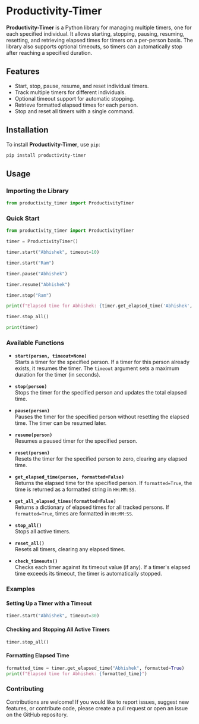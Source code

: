 
# Productivity-Timer

**Productivity-Timer** is a Python library for managing multiple timers, one for each specified individual. It allows starting, stopping, pausing, resuming, resetting, and retrieving elapsed times for timers on a per-person basis. The library also supports optional timeouts, so timers can automatically stop after reaching a specified duration.

## Features

- Start, stop, pause, resume, and reset individual timers.
- Track multiple timers for different individuals.
- Optional timeout support for automatic stopping.
- Retrieve formatted elapsed times for each person.
- Stop and reset all timers with a single command.

## Installation

To install **Productivity-Timer**, use `pip`:

```bash
pip install productivity-timer 
```

## Usage

### Importing the Library

```python
from productivity_timer import ProductivityTimer
```

### Quick Start

```python
from productivity_timer import ProductivityTimer

timer = ProductivityTimer()

timer.start("Abhishek", timeout=10) 

timer.start("Ram")

timer.pause("Abhishek")  

timer.resume("Abhishek")

timer.stop("Ram")

print(f"Elapsed time for Abhishek: {timer.get_elapsed_time('Abhishek', formatted=True)}")

timer.stop_all()

print(timer)
```

### Available Functions

- **`start(person, timeout=None)`**  
  Starts a timer for the specified person. If a timer for this person already exists, it resumes the timer. The `timeout` argument sets a maximum duration for the timer (in seconds).

- **`stop(person)`**  
  Stops the timer for the specified person and updates the total elapsed time.

- **`pause(person)`**  
  Pauses the timer for the specified person without resetting the elapsed time. The timer can be resumed later.

- **`resume(person)`**  
  Resumes a paused timer for the specified person.

- **`reset(person)`**  
  Resets the timer for the specified person to zero, clearing any elapsed time.

- **`get_elapsed_time(person, formatted=False)`**  
  Returns the elapsed time for the specified person. If `formatted=True`, the time is returned as a formatted string in `HH:MM:SS`.

- **`get_all_elapsed_times(formatted=False)`**  
  Returns a dictionary of elapsed times for all tracked persons. If `formatted=True`, times are formatted in `HH:MM:SS`.

- **`stop_all()`**  
  Stops all active timers.

- **`reset_all()`**  
  Resets all timers, clearing any elapsed times.

- **`check_timeouts()`**  
  Checks each timer against its timeout value (if any). If a timer's elapsed time exceeds its timeout, the timer is automatically stopped.

### Examples

#### Setting Up a Timer with a Timeout

```python
timer.start("Abhishek", timeout=30)  
```

#### Checking and Stopping All Active Timers

```python
timer.stop_all()
```

#### Formatting Elapsed Time

```python
formatted_time = timer.get_elapsed_time("Abhishek", formatted=True)
print(f"Elapsed time for Abhishek: {formatted_time}")
```

### Contributing

Contributions are welcome! If you would like to report issues, suggest new features, or contribute code, please create a pull request or open an issue on the GitHub repository.
